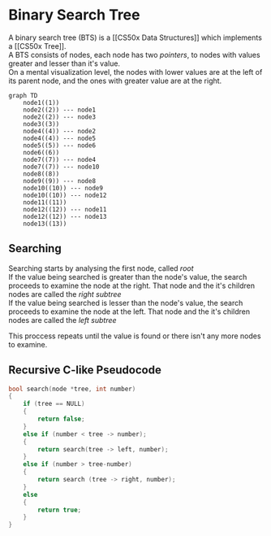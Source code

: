 # Binary Search Tree
A binary search tree (BTS) is a [[CS50x Data Structures]] which implements a [[CS50x Tree]].  
A BTS consists of nodes, each node has two *pointers*, to nodes with values greater and lesser than it's value.  
On a mental visualization level, the nodes with lower values are at the left of its parent node, and the ones with greater value are at the right.


```mermaid
graph TD
    node1((1))
    node2((2)) --- node1
    node2((2)) --- node3
    node3((3))
    node4((4)) --- node2
    node4((4)) --- node5
    node5((5)) --- node6
    node6((6))
    node7((7)) --- node4
    node7((7)) --- node10
    node8((8))
    node9((9)) --- node8
    node10((10)) --- node9
    node10((10)) --- node12
    node11((11))
    node12((12)) --- node11
    node12((12)) --- node13
    node13((13))
```

## Searching
Searching starts by analysing the first node, called *root*  
If the value being searched is greater than the node's value, the search proceeds to examine the node at the right. That node and the it's children nodes are called the *right subtree*  
If the value being searched is lesser than the node's value, the search proceeds to examine the node at the left. That node and the it's children nodes are called the *left subtree*  

This proccess repeats until the value is found or there isn't any more nodes to examine.

## Recursive C-like Pseudocode
```c
bool search(node *tree, int number)
{
    if (tree == NULL)
    {
        return false;
    }
    else if (number < tree -> number);
    {
        return search(tree -> left, number);
    }
    else if (number > tree-number)
    {
        return search (tree -> right, number);
    }
    else 
    {
        return true;
    }
}
```
